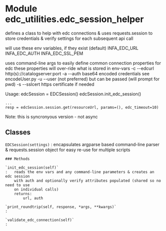 Module edc_utilities.edc_session_helper
=======================================
defines a class to help with edc connections & uses requests.session to store
credentials & verify settings for each subsequent api call

will use these env variables, if they exist (default)
    INFA_EDC_URL
    INFA_EDC_AUTH
    INFA_EDC_SSL_PEM

uses command-line args to easily define common connection properties for edc
    these properties will over-ride what is stored in env-vars
    -c --edcurl  http(s)://catalogserver:port
    -a --auth    base64 encoded credentials see encodeUser.py
    -u --user    (not preferred) but can be passed (will prompt for pwd)
    -s --sslcert https certificate if needed

Usage:
    edcSession = EDCSession()
    edcSession.init_edc_session()

    ...
    resp = edcSession.session.get(resourceUrl, params=(), edc_timeout=10)

Note: this is syncronyous version - not async

Classes
-------

`EDCSession(settings)`
:   encapsulates argparse based command-line parser & requests.session object
    for easy re-use for multiple scripts

    ### Methods

    `init_edc_session(self)`
    :   reads the env vars and any command-line parameters & creates an edc session
        with auth and optionally verify attributes populated (shared so no need to use
        on individual calls)
        returns:
            url, auth

    `print_roundtrip(self, response, *args, **kwargs)`
    :

    `validate_edc_connection(self)`
    :